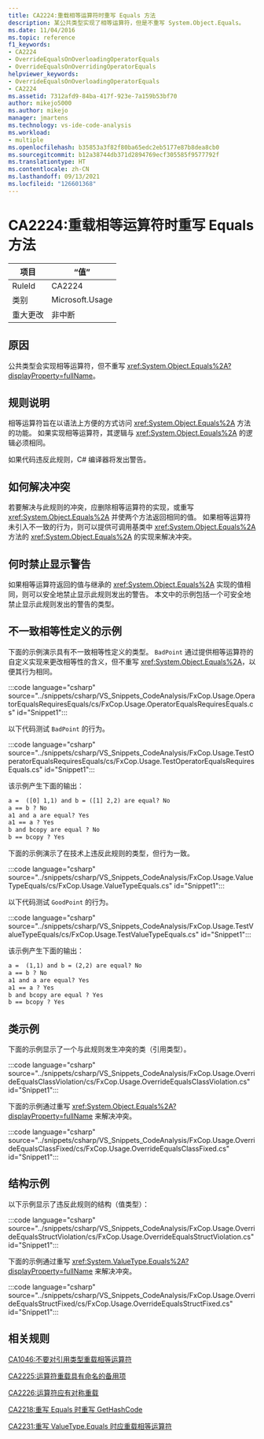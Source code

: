 ```yaml
---
title: CA2224:重载相等运算符时重写 Equals 方法
description: 某公共类型实现了相等运算符，但是不重写 System.Object.Equals。
ms.date: 11/04/2016
ms.topic: reference
f1_keywords:
- CA2224
- OverrideEqualsOnOverloadingOperatorEquals
- OverrideEqualsOnOverridingOperatorEquals
helpviewer_keywords:
- OverrideEqualsOnOverloadingOperatorEquals
- CA2224
ms.assetid: 7312afd9-84ba-417f-923e-7a159b53bf70
author: mikejo5000
ms.author: mikejo
manager: jmartens
ms.technology: vs-ide-code-analysis
ms.workload:
- multiple
ms.openlocfilehash: b35853a3f82f80ba65edc2eb5177e87b8dea8cb0
ms.sourcegitcommit: b12a38744db371d2894769ecf305585f9577792f
ms.translationtype: HT
ms.contentlocale: zh-CN
ms.lasthandoff: 09/13/2021
ms.locfileid: "126601368"
---
```

# <a name="ca2224-override-equals-on-overloading-operator-equals"></a>CA2224:重载相等运算符时重写 Equals 方法

|项目|“值”|
|-|-|
|RuleId|CA2224|
|类别|Microsoft.Usage|
|重大更改|非中断|

## <a name="cause"></a>原因

公共类型会实现相等运算符，但不重写 <xref:System.Object.Equals%2A?displayProperty=fullName>。

## <a name="rule-description"></a>规则说明

相等运算符旨在以语法上方便的方式访问 <xref:System.Object.Equals%2A> 方法的功能。 如果实现相等运算符，其逻辑与 <xref:System.Object.Equals%2A> 的逻辑必须相同。

如果代码违反此规则，C# 编译器将发出警告。

## <a name="how-to-fix-violations"></a>如何解决冲突

若要解决与此规则的冲突，应删除相等运算符的实现，或重写 <xref:System.Object.Equals%2A> 并使两个方法返回相同的值。 如果相等运算符未引入不一致的行为，则可以提供可调用基类中 <xref:System.Object.Equals%2A> 方法的 <xref:System.Object.Equals%2A> 的实现来解决冲突。

## <a name="when-to-suppress-warnings"></a>何时禁止显示警告

如果相等运算符返回的值与继承的 <xref:System.Object.Equals%2A> 实现的值相同，则可以安全地禁止显示此规则发出的警告。 本文中的示例包括一个可安全地禁止显示此规则发出的警告的类型。

## <a name="examples-of-inconsistent-equality-definitions"></a>不一致相等性定义的示例

下面的示例演示具有不一致相等性定义的类型。 `BadPoint` 通过提供相等运算符的自定义实现来更改相等性的含义，但不重写 <xref:System.Object.Equals%2A>，以便其行为相同。

:::code language="csharp" source="../snippets/csharp/VS_Snippets_CodeAnalysis/FxCop.Usage.OperatorEqualsRequiresEquals/cs/FxCop.Usage.OperatorEqualsRequiresEquals.cs" id="Snippet1":::

以下代码测试 `BadPoint` 的行为。

:::code language="csharp" source="../snippets/csharp/VS_Snippets_CodeAnalysis/FxCop.Usage.TestOperatorEqualsRequiresEquals/cs/FxCop.Usage.TestOperatorEqualsRequiresEquals.cs" id="Snippet1":::

该示例产生下面的输出：

```txt
a =  ([0] 1,1) and b = ([1] 2,2) are equal? No
a == b ? No
a1 and a are equal? Yes
a1 == a ? Yes
b and bcopy are equal ? No
b == bcopy ? Yes
```

下面的示例演示了在技术上违反此规则的类型，但行为一致。

:::code language="csharp" source="../snippets/csharp/VS_Snippets_CodeAnalysis/FxCop.Usage.ValueTypeEquals/cs/FxCop.Usage.ValueTypeEquals.cs" id="Snippet1":::

以下代码测试 `GoodPoint` 的行为。

:::code language="csharp" source="../snippets/csharp/VS_Snippets_CodeAnalysis/FxCop.Usage.TestValueTypeEquals/cs/FxCop.Usage.TestValueTypeEquals.cs" id="Snippet1":::

该示例产生下面的输出：

```txt
a =  (1,1) and b = (2,2) are equal? No
a == b ? No
a1 and a are equal? Yes
a1 == a ? Yes
b and bcopy are equal ? Yes
b == bcopy ? Yes
```

## <a name="class-example"></a>类示例

下面的示例显示了一个与此规则发生冲突的类（引用类型）。

:::code language="csharp" source="../snippets/csharp/VS_Snippets_CodeAnalysis/FxCop.Usage.OverrideEqualsClassViolation/cs/FxCop.Usage.OverrideEqualsClassViolation.cs" id="Snippet1":::

下面的示例通过重写 <xref:System.Object.Equals%2A?displayProperty=fullName> 来解决冲突。

:::code language="csharp" source="../snippets/csharp/VS_Snippets_CodeAnalysis/FxCop.Usage.OverrideEqualsClassFixed/cs/FxCop.Usage.OverrideEqualsClassFixed.cs" id="Snippet1":::

## <a name="structure-example"></a>结构示例

以下示例显示了违反此规则的结构（值类型）：

:::code language="csharp" source="../snippets/csharp/VS_Snippets_CodeAnalysis/FxCop.Usage.OverrideEqualsStructViolation/cs/FxCop.Usage.OverrideEqualsStructViolation.cs" id="Snippet1":::

下面的示例通过重写 <xref:System.ValueType.Equals%2A?displayProperty=fullName> 来解决冲突。

:::code language="csharp" source="../snippets/csharp/VS_Snippets_CodeAnalysis/FxCop.Usage.OverrideEqualsStructFixed/cs/FxCop.Usage.OverrideEqualsStructFixed.cs" id="Snippet1":::

## <a name="related-rules"></a>相关规则

[CA1046:不要对引用类型重载相等运算符](/dotnet/fundamentals/code-analysis/quality-rules/ca1046)

[CA2225:运算符重载具有命名的备用项](/dotnet/fundamentals/code-analysis/quality-rules/ca2225)

[CA2226:运算符应有对称重载](/dotnet/fundamentals/code-analysis/quality-rules/ca2226)

[CA2218:重写 Equals 时重写 GetHashCode](../code-quality/ca2218.md)

[CA2231:重写 ValueType.Equals 时应重载相等运算符](/dotnet/fundamentals/code-analysis/quality-rules/ca2231)
